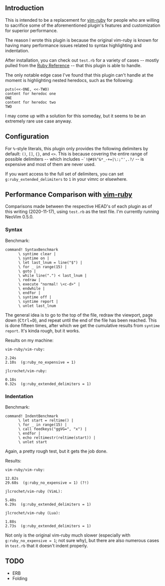 ## Introduction

This is intended to be a replacement for [vim-ruby](https://github.com/vim-ruby/vim-ruby) for people who are willing to sacrifice some of the aforementioned plugin's features and customization for superior performance.

The reason I wrote this plugin is because the original vim-ruby is known for having many performance issues related to syntax highlighting and indentation.

After installation, you can check out `test.rb` for a variety of cases -- mostly pulled from the [Ruby Reference](https://rubyreferences.github.io/rubyref/) -- that this plugin is able to handle.

The only notable edge case I've found that this plugin can't handle at the moment is highlighting nested heredocs, such as the following:

    puts(<<-ONE, <<-TWO)
    content for heredoc one
    ONE
    content for heredoc two
    TWO

I may come up with a solution for this someday, but it seems to be an extremely rare use case anyway.

## Configuration

For `%`-style literals, this plugin only provides the following delimiters by default: `()`, `[]`, `{}`, and `<>`. This is because covering the entire range of possible delimiters -- which includes ```~`!@#$%^&*_-+=|\:;"',.?/``` -- is expensive and most of them are never used.

If you want access to the full set of delimiters, you can set `g:ruby_extended_delimiters` to `1` in your vimrc or elsewhere.

## Performance Comparison with [vim-ruby](https://github.com/vim-ruby/vim-ruby)

Comparisons made between the respective HEAD's of each plugin as of this writing (2020-11-17), using `test.rb` as the test file. I'm currently running NeoVim 0.5.0.

### Syntax

Benchmark:

    command! SyntaxBenchmark
          \ syntime clear |
          \ syntime on |
          \ let last_lnum = line("$") |
          \ for _ in range(15) |
          \ goto |
          \ while line(".") < last_lnum |
          \ redraw |
          \ execute "normal! \<c-d>" |
          \ endwhile |
          \ endfor |
          \ syntime off |
          \ syntime report |
          \ unlet last_lnum

The general idea is to go to the top of the file, redraw the viewport, page down (<kbd>Ctrl</kbd>+<kbd>D</kbd>), and repeat until the end of the file has been reached. This is done fifteen times, after which we get the cumulative results from `syntime report`. It's kinda rough, but it works.

Results on my machine:

    vim-ruby/vim-ruby:

    2.24s
    2.10s  (g:ruby_no_expensive = 1)

    jlcrochet/vim-ruby:

    0.18s
    0.32s  (g:ruby_extended_delimiters = 1)

### Indentation

Benchmark:

    command! IndentBenchmark
          \ let start = reltime() |
          \ for _ in range(15) |
          \ call feedkeys("ggVG=", "x") |
          \ endfor |
          \ echo reltimestr(reltime(start)) |
          \ unlet start

Again, a pretty rough test, but it gets the job done.

Results:

    vim-ruby/vim-ruby:

    12.82s
    29.68s  (g:ruby_no_expensive = 1) (?!)

    jlcrochet/vim-ruby (VimL):

    5.40s
    6.29s  (g:ruby_extended_delimiters = 1)

    jlcrochet/vim-ruby (Lua):

    1.88s
    2.73s  (g:ruby_extended_delimiters = 1)

Not only is the original vim-ruby much slower (especially with `g:ruby_no_expensive = 1`; not sure why), but there are also numerous cases in `test.rb` that it doesn't indent properly.

## TODO

* ERB
* Folding
